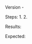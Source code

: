 Version - <version or date of master build>

Steps: 
1. 
2.

Results: <list results and screenshot>

Expected: <list what should happen>
